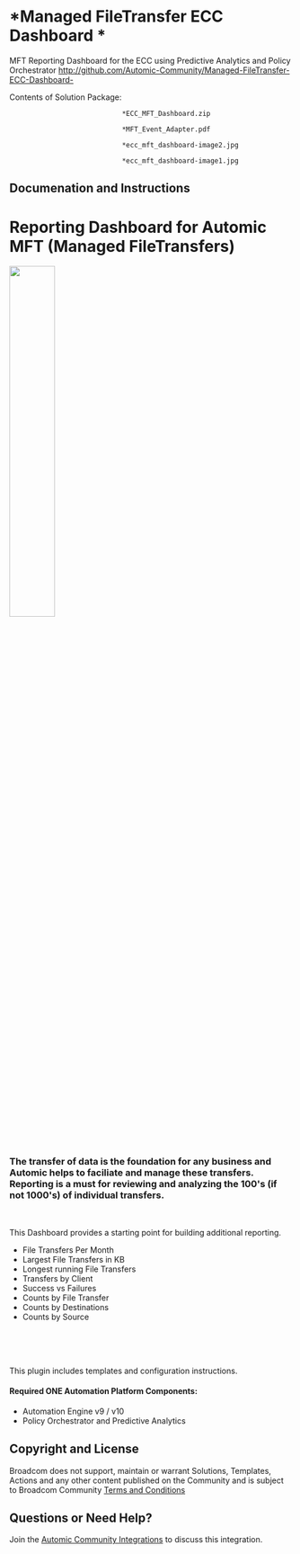 *Managed FileTransfer ECC Dashboard *
=============


MFT Reporting Dashboard for the ECC using Predictive Analytics and Policy Orchestrator
http://github.com/Automic-Community/Managed-FileTransfer-ECC-Dashboard-

<!-- List of attached files -->
Contents of Solution Package:

						
								*ECC_MFT_Dashboard.zip
								
								*MFT_Event_Adapter.pdf
								
								*ecc_mft_dashboard-image2.jpg
								
								*ecc_mft_dashboard-image1.jpg
								
						


Documenation and Instructions
---

<h1>Reporting Dashboard for Automic MFT (Managed FileTransfers)</h1>
<p><img style="width: 40%;" src="https://df3151666517a355c194-7f96aba474d1a72d6fb3c0ef3f37c089.ssl.cf1.rackcdn.com/images/logos/socialmedianalytics-200.png" alt="" /></p>
<h3>The transfer of data is the foundation for any business and Automic helps to faciliate and manage these transfers.<br /> Reporting is a must for reviewing and analyzing the 100's (if not 1000's) of individual transfers.</h3>
<p>&nbsp;</p>
<p>This Dashboard provides a starting point for building additional reporting.</p>
<ul>
<li>File Transfers Per Month</li>
<li>Largest File Transfers in KB</li>
<li>Longest running File Transfers</li>
<li>Transfers by Client</li>
<li>Success vs Failures</li>
<li>Counts by File Transfer</li>
<li>Counts by Destinations</li>
<li>Counts by Source</li>
</ul>
<p><br /><br /><br /></p>
<p>This plugin includes templates and configuration instructions.</p>
<h4>Required ONE Automation Platform Components:</h4>
<ul>
<li>Automation Engine v9 / v10</li>
<li>Policy Orchestrator and Predictive Analytics</li>
</ul>

Copyright and License
---

Broadcom does not support, maintain or warrant Solutions, Templates, Actions and any other content published on the Community and is subject to Broadcom Community [Terms and Conditions](https://community.broadcom.com/termsandconditions)


Questions or Need Help? 
---
Join the [Automic Community Integrations](https://community.broadcom.com/communities/community-home?CommunityKey=83e49dd4-b93e-464a-a343-2bb1e51c13ec) to discuss this integration.

